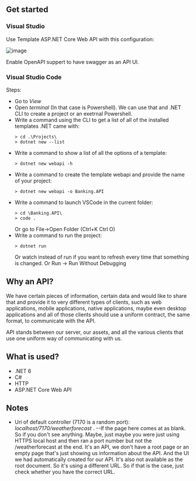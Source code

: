 
## Get started

### Visual Studio

Use Template ASP.NET Core Web API with this configuration: 

  ![image](https://user-images.githubusercontent.com/53083156/219965325-5c0d7e3b-7f07-411f-8d61-c3c0c1294c91.png)

Enable OpenAPI suppert to have swagger as an API UI.

### Visual Studio Code

Steps:
- Go to *View*
- Open *terminal* (In that case is Powershell). We can use that and .NET CLI to create a project or an exetrnal Powershell.
- Write a command using the CLI to get a list of all of the installed templates .NET came with: 
	```console
	> cd .\Projects\
	> dotnet new --list
	 ```
- Write a command to show a list of all the options of a template:
	```console
	> dotnet new webapi -h
	```
- Write a command to create the template webapi and provide the name of your project:
	```console
	> dotnet new webapi -o Banking.API
	```
- Write a command to launch VSCode in the current folder:
	```console
	> cd \Banking.API\
	> code .
	```
	Or go to File->Open Folder (Ctrl+K Ctrl O)
- Write a command to run the project:
	```console
	> dotnet run
	```
	Or watch instead of run if you want to refresh every time that something is changed.
	Or Run -> Run Without Debugging

## Why an API?

We have certain pieces of information, certain data and would like to share that and provide it to very different types of clients, such as web applications, mobile applications, native applications, maybe even desktop applications and all of those clients should use a uniform contract, the same format, to communicate with the API.

API stands between our server, our assets, and all the various clients that use one uniform way of communicating with us.

## What is used?

- .NET 6
- C#
- HTTP
- ASP.NET Core Web API

## Notes

- Uri of default controller (7170 is a random port): *localhost/7170/weatherforecast*  . 
--If the page here comes at as blank. So if you don't see anything. Maybe, just maybe you were just using HTTPS local host and then ran a port number but not the /weatherforecast at the end. It's an API, we don't have a root page or an empty page that's just showing us information about the API. And the UI we had automatically created for our API. It's also not available as the root document. So it's using a different URL. So if that is the case, just check whether you have the correct URL.
